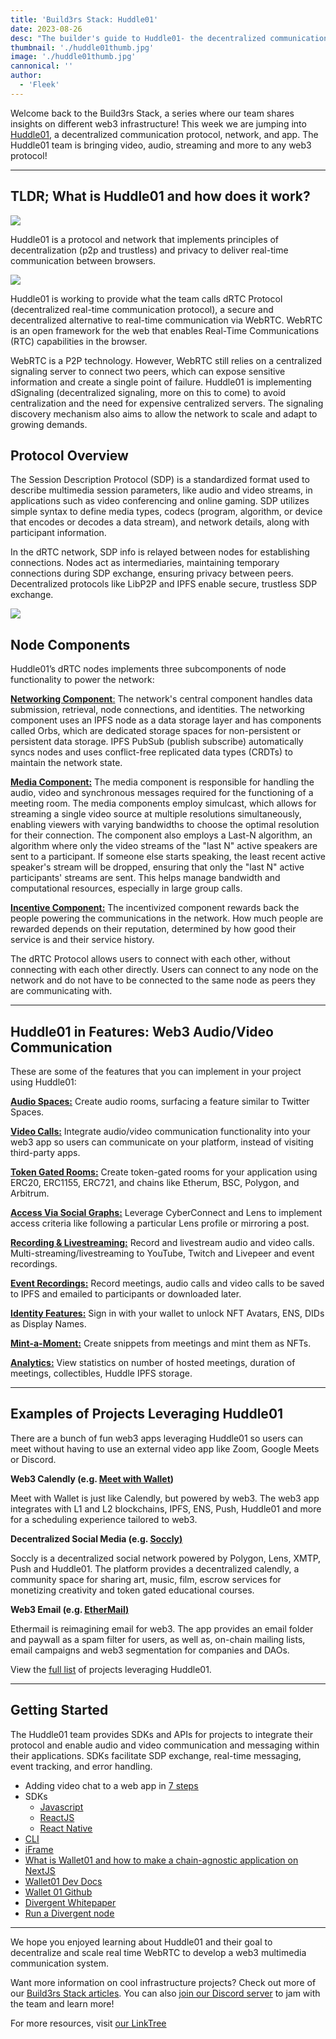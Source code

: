 ```yaml
---
title: 'Build3rs Stack: Huddle01'
date: 2023-08-26
desc: "The builder's guide to Huddle01- the decentralized communication protocol, network, and app bringing video, audio, streaming, and more to any web3 protocol."
thumbnail: './huddle01thumb.jpg'
image: './huddle01thumb.jpg'
cannonical: ''
author:
  - 'Fleek'
---
```


Welcome back to the Build3rs Stack, a series where our team shares insights on different web3 infrastructure! This week we are jumping into <u>[Huddle01](https://www.huddle01.com/)</u>, a decentralized communication protocol, network, and app. The Huddle01 team is bringing video, audio, streaming and more to any web3 protocol!

---

## TLDR; What is Huddle01 and how does it work?

![](./huddle-pic-updated.png)

Huddle01 is a protocol and network that implements principles of decentralization (p2p and trustless) and privacy to deliver real-time communication between browsers.

![](./huddle-diagram-1.png)

Huddle01 is working to provide what the team calls dRTC Protocol (decentralized real-time communication protocol), a secure and decentralized alternative to real-time communication via WebRTC. WebRTC is an open framework for the web that enables Real-Time Communications (RTC) capabilities in the browser.

WebRTC is a P2P technology. However, WebRTC still relies on a centralized signaling server to connect two peers, which can expose sensitive information and create a single point of failure. Huddle01 is implementing dSignaling (decentralized signaling, more on this to come) to avoid centralization and the need for expensive centralized servers. The signaling discovery mechanism also aims to allow the network to scale and adapt to growing demands.

## Protocol Overview

The Session Description Protocol (SDP) is a standardized format used to describe multimedia session parameters, like audio and video streams, in applications such as video conferencing and online gaming. SDP utilizes simple syntax to define media types, codecs (program, algorithm, or device that encodes or decodes a data stream), and network details, along with participant information.

In the dRTC network, SDP info is relayed between nodes for establishing connections. Nodes act as intermediaries, maintaining temporary connections during SDP exchange, ensuring privacy between peers. Decentralized protocols like LibP2P and IPFS enable secure, trustless SDP exchange.

![](./huddle-diagram-2.png)

## Node Components

Huddle01’s dRTC nodes implements three subcomponents of node functionality to power the network:

<u>**Networking Component**:</u> The network's central component handles data submission, retrieval, node connections, and identities. The networking component uses an IPFS node as a data storage layer and has components called Orbs, which are dedicated storage spaces for non-persistent or persistent data storage. IPFS PubSub (publish subscribe) automatically syncs nodes and uses conflict-free replicated data types (CRDTs) to maintain the network state.

<u>**Media Component:**</u> The media component is responsible for handling the audio, video and synchronous messages required for the functioning of a meeting room. The media components employ simulcast, which allows for streaming a single video source at multiple resolutions simultaneously, enabling viewers with varying bandwidths to choose the optimal resolution for their connection. The component also employs a Last-N algorithm, an algorithm where only the video streams of the "last N" active speakers are sent to a participant. If someone else starts speaking, the least recent active speaker's stream will be dropped, ensuring that only the "last N" active participants' streams are sent. This helps manage bandwidth and computational resources, especially in large group calls.

<u>**Incentive Component:**</u> The incentivized component rewards back the people powering the communications in the network. How much people are rewarded depends on their reputation, determined by how good their service is and their service history.

The dRTC Protocol allows users to connect with each other, without connecting with each other directly. Users can connect to any node on the network and do not have to be connected to the same node as peers they are communicating with.

---

## Huddle01 in Features: Web3 Audio/Video Communication

These are some of the features that you can implement in your project using Huddle01:

<u>**Audio Spaces:**</u> Create audio rooms, surfacing a feature similar to Twitter Spaces.

<u>**Video Calls:**</u> Integrate audio/video communication functionality into your web3 app so users can communicate on your platform, instead of visiting third-party apps.

<u>**Token Gated Rooms:**</u> Create token-gated rooms for your application using ERC20, ERC1155, ERC721, and chains like Etherum, BSC, Polygon, and Arbitrum.

<u>**Access Via Social Graphs:**</u> Leverage CyberConnect and Lens to implement access criteria like following a particular Lens profile or mirroring a post.

<u>**Recording & Livestreaming:**</u> Record and livestream audio and video calls. Multi-streaming/livestreaming to YouTube, Twitch and Livepeer and event recordings.

<u>**Event Recordings:**</u> Record meetings, audio calls and video calls to be saved to IPFS and emailed to participants or downloaded later.

<u>**Identity Features:**</u> Sign in with your wallet to unlock NFT Avatars, ENS, DIDs as Display Names.

<u>**Mint-a-Moment:**</u> Create snippets from meetings and mint them as NFTs.

<u>**Analytics:**</u> View statistics on number of hosted meetings, duration of meetings, collectibles, Huddle IPFS storage.

---

## Examples of Projects Leveraging Huddle01

There are a bunch of fun web3 apps leveraging Huddle01 so users can meet without having to use an external video app like Zoom, Google Meets or Discord.

**Web3 Calendly (e.g. <u>[Meet with Wallet](https://meetwithwallet.xyz/)</u>)**

Meet with Wallet is just like Calendly, but powered by web3. The web3 app integrates with L1 and L2 blockchains, IPFS, ENS, Push, Huddle01 and more for a scheduling experience tailored to web3.

**Decentralized Social Media (e.g. <u>[Soccly](https://www.soclly.com/))</u>**

Soccly is a decentralized social network powered by Polygon, Lens, XMTP, Push and Huddle01. The platform provides a decentralized calendly, a community space for sharing art, music, film, escrow services for monetizing creativity and token gated educational courses.

**Web3 Email (e.g. <u>[EtherMail](https://ethermail.io/))</u>**

Ethermail is reimagining email for web3. The app provides an email folder and paywall as a spam filter for users, as well as, on-chain mailing lists, email campaigns and web3 segmentation for companies and DAOs.

View the <u>[full list](https://huddle01.com/docs/showcase)</u> of projects leveraging Huddle01.

---

## Getting Started

The Huddle01 team provides SDKs and APIs for projects to integrate their protocol and enable audio and video communication and messaging within their applications. SDKs facilitate SDP exchange, real-time messaging, event tracking, and error handling.

- Adding video chat to a web app in <u>[7 steps](https://huddle01.hashnode.dev/add-video-chat-to-your-web-app-in-7-quick-steps)</u>
- SDKs
  - <u>[Javascript](https://huddle01.com/docs/Javascript)</u>
  - <u>[ReactJS](https://huddle01.com/docs/React)</u>
  - <u>[React Native](https://huddle01.com/docs/React-Native)</u>
- <u>[CLI](https://huddle01.com/docs/cli-tool)</u>
- <u>[iFrame](https://huddle01.com/docs/iFrame/intro)</u>
- <u>[What is Wallet01 and how to make a chain-agnostic application on NextJS](https://huddle01.hashnode.dev/wallet01-huddle01s-all-new-open-source-multi-chain-wallet-package)</u>
- <u>[Wallet01 Dev Docs](https://www.notion.so/66b9a56d73964fd19614743fb7a38780?pvs=21)</u>
- <u>[Wallet 01 Github](https://github.com/Huddle01/Wallet01)</u>
- <u>[Divergent Whitepaper](https://docs.google.com/document/d/1wAynFzZyhFHcRZS5nkz07q6HVpfoLMM2HaXtknIj9mU/edit)</u>
- <u>[Run a Divergent node](https://www.notion.so/74e8b2c12812407d98483abb9c4c3d82?pvs=21)</u>

---

We hope you enjoyed learning about Huddle01 and their goal to decentralize and scale real time WebRTC to develop a web3 multimedia communication system.

Want more information on cool infrastructure projects? Check out more of our <u>[Build3rs Stack articles](/guides/)</u>. You can also <u>[join our Discord server](https://discord.com/invite/fleek)</u> to jam with the team and learn more!

For more resources, visit <u>[our LinkTree](https://linktr.ee/fleek)</u>
